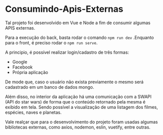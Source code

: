 # Consumindo-Apis-Externas

Tal projeto foi desenvolvido em Vue e Node a fim de consumir algumas APIS externas. 

Para a execução do back, basta rodar o comando `npm run dev`
.Enquanto para o front, é preciso rodar o `npm run serve`.

A principio, é possível realizar login/cadastro de três formas: 
<ul>
  <li>Google</li>
  <li>Facebook</li>
  <li>Própria aplicação</li>
</ul>

De mode que, caso o usuário não exista previamente o mesmo será cadastrado em um banco de dados mongo.

Além disso, no interior da aplicação há uma comunicação com a SWAPI (API do star wars) de forma que o conteúdo retornado pela mesma é exibido em tela. Sendo possível a visualização de uma listagem dos filmes, espécies, naves e planetas. 

Vale realçar que para o desenvolvimento do projeto foram usadas algumas bibliotecas externas, como axios, nodemon, eslin, vuetify, entre outras. 
